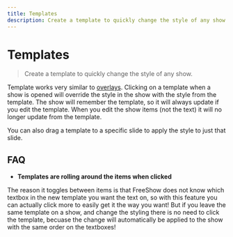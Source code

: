 ```yaml
---
title: Templates
description: Create a template to quickly change the style of any show.
---
```


# Templates

> Create a template to quickly change the style of any show.

Template works very similar to [overlays](./overlays). Clicking on a template when a show is opened will override the style in the show with the style from the template. The show will remember the template, so it will always update if you edit the template. When you edit the show items (not the text) it will no longer update from the template.

You can also drag a template to a specific slide to apply the style to just that slide.

## FAQ

- **Templates are rolling around the items when clicked**

The reason it toggles between items is that FreeShow does not know which textbox in the new template you want the text on, so with this feature you can actually click more to easily get it the way you want! But if you leave the same template on a show, and change the styling there is no need to click the template, becuase the change will automatically be applied to the show with the same order on the textboxes!
